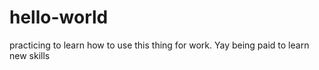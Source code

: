 # hello-world
practicing to learn how to use this thing for work. Yay being paid to learn new skills 
